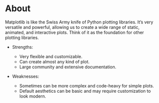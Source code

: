 # About

Matplotlib is like the Swiss Army knife of Python plotting libraries. It’s very versatile and powerful, allowing us to create a wide range of static, animated, and interactive plots. Think of it as the foundation for other plotting libraries.

- Strengths:
  - Very flexible and customizable.
  - Can create almost any kind of plot.
  - Large community and extensive documentation.

- Weaknesses:
  - Sometimes can be more complex and code-heavy for simple plots.
  - Default aesthetics can be basic and may require customization to look modern.
